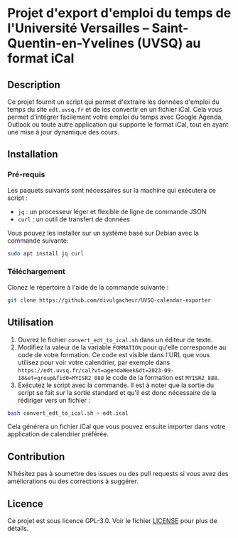 # Projet d'export d'emploi du temps de l'Université Versailles – Saint-Quentin-en-Yvelines (UVSQ) au format iCal

## Description

Ce projet fournit un script qui permet d'extraire les données d'emploi du temps du site `edt.uvsq.fr` et de les convertir en un fichier iCal. Cela vous permet d'intégrer facilement votre emploi du temps avec Google Agenda, Outlook ou toute autre application qui supporte le format iCal, tout en ayant une mise à jour dynamique des cours.

## Installation

### Pré-requis

Les paquets suivants sont nécessaires sur la machine qui exécutera ce script :

- `jq` : un processeur léger et flexible de ligne de commande JSON
- `curl` : un outil de transfert de données

Vous pouvez les installer sur un système basé sur Debian avec la commande suivante:

```bash
sudo apt install jq curl
```

### Téléchargement

Clonez le répertoire à l'aide de la commande suivante :

```bash
git clone https://github.com/divulgacheur/UVSQ-calendar-exporter
```

## Utilisation

1. Ouvrez le fichier `convert_edt_to_ical.sh` dans un éditeur de texte.
2. Modifiez la valeur de la variable `FORMATION` pour qu'elle corresponde au code de votre formation. Ce code est visible dans l'URL que vous utilisez pour voir votre calendrier, par exemple dans `https://edt.uvsq.fr/cal?vt=agendaWeek&dt=2023-09-18&et=group&fid0=MYISR2_888` le code de la formation est `MYISR2_888`.
3. Exécutez le script avec la commande. Il est à noter que la sortie du script se fait sur la sortie standard et qu'il est donc nécessaire de la rédiriger vers un fichier :

```bash
bash convert_edt_to_ical.sh > edt.ical
```

Cela générera un fichier iCal que vous pouvez ensuite importer dans votre application de calendrier préférée.

## Contribution

N'hésitez pas à soumettre des issues ou des pull requests si vous avez des améliorations ou des corrections à suggérer.

## Licence

Ce projet est sous licence GPL-3.0. Voir le fichier [LICENSE](LICENSE) pour plus de détails.
